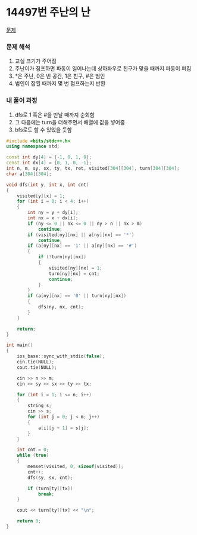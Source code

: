# 14497번 주난의 난

[문제](https://www.acmicpc.net/problem/14497)

### 문제 해석

1. 교실 크기가 주어짐
2. 주난이가 점프하면 파동이 일어나는데 상하좌우로 친구가 맞을 때까지 파동이 퍼짐
3. \*은 주난, 0은 빈 공간, 1은 친구, #은 범인
4. 범인이 잡힐 때까지 몇 번 점프하는지 반환

### 내 풀이 과정

1. dfs로 1 혹은 #을 만날 때까지 순회함
2. 그 다음에는 turn을 더해주면서 배열에 값을 넣어줌
3. bfs로도 할 수 있었을 듯함

```c++
#include <bits/stdc++.h>
using namespace std;

const int dy[4] = {-1, 0, 1, 0};
const int dx[4] = {0, 1, 0, -1};
int n, m, sy, sx, ty, tx, ret, visited[304][304], turn[304][304];
char a[304][304];

void dfs(int y, int x, int cnt)
{
    visited[y][x] = 1;
    for (int i = 0; i < 4; i++)
    {
        int ny = y + dy[i];
        int nx = x + dx[i];
        if (ny <= 0 || nx <= 0 || ny > n || nx > m)
            continue;
        if (visited[ny][nx] || a[ny][nx] == '*')
            continue;
        if (a[ny][nx] == '1' || a[ny][nx] == '#')
        {
            if (!turn[ny][nx])
            {
                visited[ny][nx] = 1;
                turn[ny][nx] = cnt;
                continue;
            }
        }
        if (a[ny][nx] == '0' || turn[ny][nx])
        {
            dfs(ny, nx, cnt);
        }
    }

    return;
}

int main()
{
    ios_base::sync_with_stdio(false);
    cin.tie(NULL);
    cout.tie(NULL);

    cin >> n >> m;
    cin >> sy >> sx >> ty >> tx;

    for (int i = 1; i <= n; i++)
    {
        string s;
        cin >> s;
        for (int j = 0; j < m; j++)
        {
            a[i][j + 1] = s[j];
        }
    }

    int cnt = 0;
    while (true)
    {
        memset(visited, 0, sizeof(visited));
        cnt++;
        dfs(sy, sx, cnt);

        if (turn[ty][tx])
            break;
    }

    cout << turn[ty][tx] << "\n";

    return 0;
}
```
